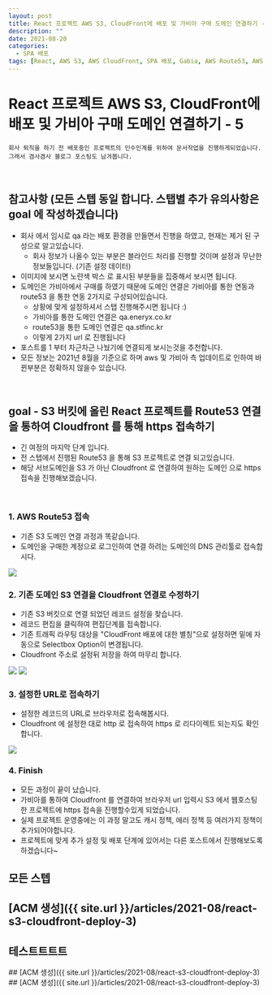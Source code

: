 ```yaml
---
layout: post
title: React 프로젝트 AWS S3, CloudFront에 배포 및 가비아 구매 도메인 연결하기 - 5 (Route53)
description: ""
date: 2021-08-20
categories:
  - SPA 배포
tags: [React, AWS S3, AWS CloudFront, SPA 배포, Gabia, AWS Route53, AWS ACM]
---
```


# React 프로젝트 AWS S3, CloudFront에 배포 및 가비아 구매 도메인 연결하기 - 5

```text
회사 퇴직을 하기 전 배포중인 프로젝트의 인수인계를 위하여 문서작업을 진행하게되었습니다.
그래서 겸사겸사 블로그 포스팅도 남겨봅니다.
```
<br>

## 참고사항 (모든 스텝 동일 합니다. 스탭별 추가 유의사항은 goal 에 작성하겠습니다)
- 회사 에서 임시로 qa 라는 배포 환경을 만들면서 진행을 하였고, 현재는 제거 된 구성으로 알고있습니다.
   - 회사 정보가 나올수 있는 부분은 블라인드 처리를 진행할 것이며 설정과 무난한 정보들입니다. (기존 설정 데이터)
- 이미지에 보시면 노란색 박스 로 표시된 부분들을 집중해서 보시면 됩니다.
- 도메인은 가비아에서 구매를 하였기 때문에 도메인 연결은 가비아를 통한 연동과 route53 을 통한 연동 2가지로 구성되어있습니다.
   - 상황에 맞게 설정하셔서 스탭 진행해주시면 됩니다 :)
   - 가비아를 통한 도메인 연결은 qa.eneryx.co.kr
   - route53을 통한 도메인 연결은 qa.stfinc.kr
   - 이렇게 2가지 url 로 진행됩니다
- 포스트를 1 부터 차근차근 나눴기에 연결되게 보시는것을 추천합니다.
- 모든 정보는 2021년 8월을 기준으로 하며 aws 및 가비아 측 업데이트로 인하여 바뀐부분은 정확하지 않을수 있습니다.
<br>


## goal - S3 버킷에 올린 React 프로젝트를 Route53 연결을 통하여 Cloudfront 를 통해 https 접속하기

- 긴 여정의 마지막 단계 입니다.
- 전 스텝에서 진행된 Route53 을 통해 S3 프로젝트로 연결 되고있습니다.
- 해당 서브도메인을 S3 가 아닌 Cloudfront 로 연결하여 원하는 도메인 으로 https 접속을 진행해보겠습니다.
<br>


### 1. AWS Route53 접속

- 기존 S3 도메인 연결 과정과 똑같습니다.
- 도메인을 구매한 계정으로 로그인하여 연결 하려는 도메인의 DNS 관리툴로 접속합시다.

<img src="{{ site.url }}/assets/image/2021-08-20-react-s3-cloudfront-deploy-5-route53/image1.png" class="col-12" />
<br>


### 2. 기존 도메인 S3 연결을 Cloudfront 연결로 수정하기

- 기존 S3 버킷으로 연결 되었던 레코드 설정을 찾습니다.
- 레코드 편집을 클릭하여 편집단계를 접속합니다.
- 기존 트래픽 라우팅 대상을 "CloudFront 배포에 대한 별칭"으로 설정하면 밑에 자동으로 Selectbox Option이 변경됩니다.
- Cloudfront 주소로 설정뒤 저장을 하여 마무리 합니다.

<img src="{{ site.url }}/assets/image/2021-08-20-react-s3-cloudfront-deploy-5-route53/image2.png" class="col-12" />
<img src="{{ site.url }}/assets/image/2021-08-20-react-s3-cloudfront-deploy-5-route53/image3.png" class="col-12" />
<br>


### 3. 설정한 URL로 접속하기

- 설정한 레코드의 URL로 브라우저로 접속해봅시다.
- Cloudfront 에 설정한 대로 http 로 접속하여 https 로 리다이렉트 되는지도 확인합니다.

<img src="{{ site.url }}/assets/image/2021-08-20-react-s3-cloudfront-deploy-5-route53/image4.png" class="col-12" />
<br>


### 4. Finish

- 모든 과정이 끝이 났습니다.
- 가비아를 통하여 Cloudfront 를 연결하여 브라우저 url 입력시 S3 에서 웹호스팅 한 프로젝트에 https 접속을 진행할수있게 되었습니다.
- 실제 프로젝트 운영중에는 이 과정 말고도 캐시 정책, 에러 정책 등 여러가지 정책이 추가되어야합니다.
- 프로젝트에 맞게 추가 설정 및 배포 단계에 있어서는 다른 포스트에서 진행해보도록 하겠습니다~


## 모든 스텝

## [ACM 생성]({{ site.url }}/articles/2021-08/react-s3-cloudfront-deploy-3)
<h2>테스트트트트</h2>
## [ACM 생성]({{ site.url }}/articles/2021-08/react-s3-cloudfront-deploy-3)
## [ACM 생성]({{ site.url }}/articles/2021-08/react-s3-cloudfront-deploy-3)
